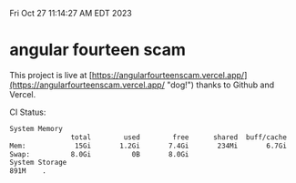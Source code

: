 Fri Oct 27 11:14:27 AM EDT 2023

# angular fourteen scam


This project is live at [https://angularfourteenscam.vercel.app/](https://angularfourteenscam.vercel.app/ "dog!") thanks to Github and Vercel.

CI Status: 

```bash
System Memory
               total        used        free      shared  buff/cache   available
Mem:            15Gi       1.2Gi       7.4Gi       234Mi       6.7Gi        13Gi
Swap:          8.0Gi          0B       8.0Gi
System Storage
891M	.
```
